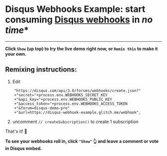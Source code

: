 Disqus Webhooks Example: start consuming [Disqus webhooks]() in _no time_*
======================================================================

---

**Click `Show` (up top) to try the live demo right now, or `Remix this` to make it your own.**

Remixing instructions:
----------------------

1. Edit

```
    "https://disqus.com/api/3.0/forums/webhooks/create.json?"
    +"secret="+process.env.WEBHOOKS_SECRET_KEY
    +"&api_key="+process.env.WEBHOOKS_PUBLIC_KEY
    +"&access_token="+process.env.WEBHOOKS_ACCESS_TOKEN
    +"&forum=disqus-demo-pro"
    +"&url=https://disqus-webhook-example.glitch.me/webhook",
```

2. uncomment `// createSubscription()` to create 1 subscription


That's it! 🎉

**To see your webhooks roll in, click `"Show"` 👆 and leave a comment or vote in Disqus embed.**